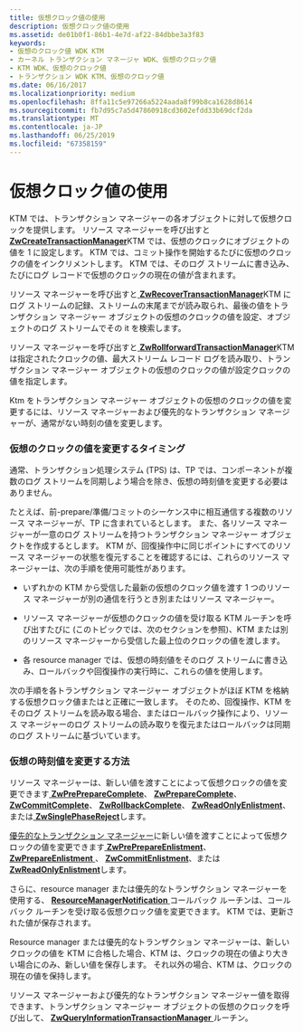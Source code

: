 ```yaml
---
title: 仮想クロック値の使用
description: 仮想クロック値の使用
ms.assetid: de01b0f1-86b1-4e7d-af22-84dbbe3a3f83
keywords:
- 仮想のクロック値 WDK KTM
- カーネル トランザクション マネージャ WDK、仮想のクロック値
- KTM WDK、仮想のクロック値
- トランザクション WDK KTM、仮想のクロック値
ms.date: 06/16/2017
ms.localizationpriority: medium
ms.openlocfilehash: 8ffa11c5e97266a5224aada8f99b8ca1628d8614
ms.sourcegitcommit: fb7d95c7a5d47860918cd3602efdd33b69dcf2da
ms.translationtype: MT
ms.contentlocale: ja-JP
ms.lasthandoff: 06/25/2019
ms.locfileid: "67358159"
---
```

# <a name="using-virtual-clock-values"></a>仮想クロック値の使用


KTM では、トランザクション マネージャーの各オブジェクトに対して仮想クロックを提供します。 リソース マネージャーを呼び出すと[ **ZwCreateTransactionManager**](https://docs.microsoft.com/windows-hardware/drivers/ddi/content/wdm/nf-wdm-ntcreatetransactionmanager)KTM では、仮想のクロックにオブジェクトの値を 1 に設定します。 KTM では、コミット操作を開始するたびに仮想のクロックの値をインクリメントします。 KTM では、そのログ ストリームに書き込み、たびにログ レコードで仮想のクロックの現在の値が含まれます。

リソース マネージャーを呼び出すと[ **ZwRecoverTransactionManager**](https://docs.microsoft.com/windows-hardware/drivers/ddi/content/wdm/nf-wdm-ntrecovertransactionmanager)KTM にログ ストリームの記録、ストリームの末尾までが読み取られ、最後の値をトランザクション マネージャー オブジェクトの仮想のクロックの値を設定、オブジェクトのログ ストリームでその it を検索します。

リソース マネージャーを呼び出すと[ **ZwRollforwardTransactionManager**](https://docs.microsoft.com/windows-hardware/drivers/ddi/content/wdm/nf-wdm-ntrollforwardtransactionmanager)KTM は指定されたクロックの値、最大ストリーム レコード ログを読み取り、トランザクション マネージャー オブジェクトの仮想のクロックの値が設定クロックの値を指定します。

Ktm をトランザクション マネージャー オブジェクトの仮想のクロックの値を変更するには、リソース マネージャーおよび優先的なトランザクション マネージャーが、通常がない時刻の値を変更します。

### <a name="when-to-modify-virtual-clock-values"></a>仮想のクロックの値を変更するタイミング

通常、トランザクション処理システム (TPS) は、TP では、コンポーネントが複数のログ ストリームを同期しよう場合を除き、仮想の時刻値を変更する必要はありません。

たとえば、前-prepare/準備/コミットのシーケンス中に相互通信する複数のリソース マネージャーが、TP に含まれているとします。 また、各リソース マネージャーが一意のログ ストリームを持つトランザクション マネージャー オブジェクトを作成するとします。 KTM が、回復操作中に同じポイントにすべてのリソース マネージャーの状態を復元することを確認するには、これらのリソース マネージャーは、次の手順を使用可能性があります。

-   いずれかの KTM から受信した最新の仮想のクロック値を渡す 1 つのリソース マネージャーが別の通信を行うとき別またはリソース マネージャー。

-   リソース マネージャーが仮想のクロックの値を受け取る KTM ルーチンを呼び出すたびに (このトピックでは、次のセクションを参照)、KTM または別のリソース マネージャーから受信した最上位のクロックの値を渡します。

-   各 resource manager では、仮想の時刻値をそのログ ストリームに書き込み、ロールバックや回復操作の実行時に、これらの値を使用します。

次の手順を各トランザクション マネージャー オブジェクトがほぼ KTM を格納する仮想クロック値またはと正確に一致します。 そのため、回復操作、KTM をそのログ ストリームを読み取る場合、またはロールバック操作により、リソース マネージャーのログ ストリームの読み取りを復元またはロールバックは同期のログ ストリームに基づいています。

### <a name="how-to-modify-virtual-clock-values"></a>仮想の時刻値を変更する方法

リソース マネージャーは、新しい値を渡すことによって仮想クロックの値を変更できます[ **ZwPrePrepareComplete**](https://docs.microsoft.com/windows-hardware/drivers/ddi/content/wdm/nf-wdm-ntprepreparecomplete)、 [ **ZwPrepareComplete**](https://docs.microsoft.com/windows-hardware/drivers/ddi/content/wdm/nf-wdm-ntpreparecomplete)、[ **ZwCommitComplete**](https://docs.microsoft.com/windows-hardware/drivers/ddi/content/wdm/nf-wdm-ntcommitcomplete)、 [ **ZwRollbackComplete**](https://docs.microsoft.com/windows-hardware/drivers/ddi/content/wdm/nf-wdm-ntrollbackcomplete)、 [ **ZwReadOnlyEnlistment**](https://docs.microsoft.com/windows-hardware/drivers/ddi/content/wdm/nf-wdm-ntreadonlyenlistment)、または[ **ZwSinglePhaseReject**](https://docs.microsoft.com/windows-hardware/drivers/ddi/content/wdm/nf-wdm-ntsinglephasereject)します。

[優先的なトランザクション マネージャー](creating-a-superior-transaction-manager.md)に新しい値を渡すことによって仮想クロックの値を変更できます[ **ZwPrePrepareEnlistment**](https://docs.microsoft.com/windows-hardware/drivers/ddi/content/wdm/nf-wdm-ntpreprepareenlistment)、 [ **ZwPrepareEnlistment** ](https://docs.microsoft.com/windows-hardware/drivers/ddi/content/wdm/nf-wdm-ntprepareenlistment)、 [ **ZwCommitEnlistment**](https://docs.microsoft.com/windows-hardware/drivers/ddi/content/wdm/nf-wdm-ntcommitenlistment)、または[ **ZwReadOnlyEnlistment**](https://docs.microsoft.com/windows-hardware/drivers/ddi/content/wdm/nf-wdm-ntreadonlyenlistment)します。

さらに、resource manager または優先的なトランザクション マネージャーを使用する、 [ **ResourceManagerNotification** ](https://docs.microsoft.com/windows-hardware/drivers/ddi/content/wdm/nc-wdm-ptm_rm_notification)コールバック ルーチンは、コールバック ルーチンを受け取る仮想クロック値を変更できます。 KTM では、更新された値が保存されます。

Resource manager または優先的なトランザクション マネージャーは、新しいクロックの値を KTM に合格した場合、KTM は、クロックの現在の値より大きい場合にのみ、新しい値を保存します。 それ以外の場合、KTM は、クロックの現在の値を保持します。

リソース マネージャーおよび優先的なトランザクション マネージャー値を取得できます、トランザクション マネージャー オブジェクトの仮想のクロックを呼び出して、 [ **ZwQueryInformationTransactionManager** ](https://docs.microsoft.com/windows-hardware/drivers/ddi/content/wdm/nf-wdm-ntqueryinformationtransactionmanager)ルーチン。

 

 




